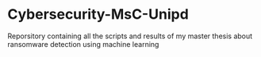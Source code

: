 # Cybersecurity-MsC-Unipd
Reporsitory containing all the scripts and results of my master thesis about ransomware detection using machine learning
